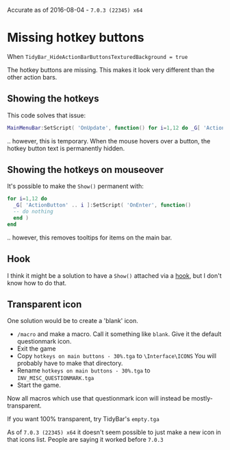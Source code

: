 Accurate as of 2016-08-04 - `7.0.3 (22345) x64`

# Missing hotkey buttons

When `TidyBar_HideActionBarButtonsTexturedBackground = true`

The hotkey buttons are missing.  This makes it look very different than the other action bars.


## Showing the hotkeys

This code solves that issue:

``` lua
MainMenuBar:SetScript( 'OnUpdate', function() for i=1,12 do _G[ 'ActionButton' .. i ]:Show() end end )
```

.. however, this is temporary.  When the mouse hovers over a button, the hotkey button text is permanently hidden.


## Showing the hotkeys on mouseover

It's possible to make the `Show()` permanent with:

``` lua
for i=1,12 do
  _G[ 'ActionButton' .. i ]:SetScript( 'OnEnter', function()
  -- do nothing
  end )
end
```

.. however, this removes tooltips for items on the main bar.


## Hook

I think it might be a solution to have a `Show()` attached via a [hook](http://wow.gamepedia.com/Hooking_functions), but I don't know how to do that.


## Transparent icon

One solution would be to create a 'blank' icon.

- `/macro` and make a macro.  Call it something like `blank`.  Give it the default questionmark icon.
- Exit the game
- Copy `hotkeys on main buttons - 30%.tga` to `\Interface\ICONS`  You will probably have to make that directory.
- Rename `hotkeys on main buttons - 30%.tga` to `INV_MISC_QUESTIONMARK.tga`
- Start the game.

Now all macros which use that questionmark icon will instead be mostly-transparent.

If you want 100% transparent, try TidyBar's `empty.tga`

As of `7.0.3 (22345) x64` it doesn't seem possible to just make a new icon in that icons list.  People are saying it worked before `7.0.3`
